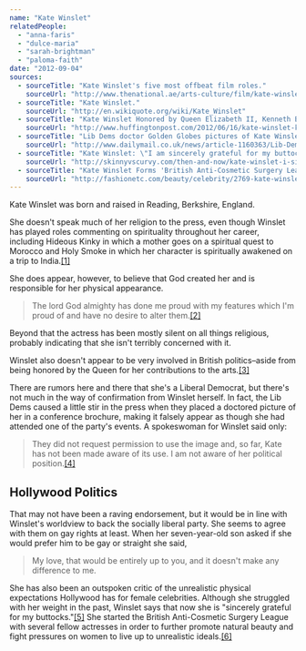```yaml
---
name: "Kate Winslet"
relatedPeople:
  - "anna-faris"
  - "dulce-maria"
  - "sarah-brightman"
  - "paloma-faith"
date: "2012-09-04"
sources:
  - sourceTitle: "Kate Winslet's five most offbeat film roles."
    sourceUrl: "http://www.thenational.ae/arts-culture/film/kate-winslets-five-most-offbeat-film-roles"
  - sourceTitle: "Kate Winslet."
    sourceUrl: "http://en.wikiquote.org/wiki/Kate_Winslet"
  - sourceTitle: "Kate Winslet Honored by Queen Elizabeth II, Kenneth Branagh Knighted."
    sourceUrl: "http://www.huffingtonpost.com/2012/06/16/kate-winslet-kenneth-branagh-knighted-royal-honor_n_1602339.html"
  - sourceTitle: "Lib Dems doctor Golden Globes pictures of Kate Winslet for their conference brochure."
    sourceUrl: "http://www.dailymail.co.uk/news/article-1160363/Lib-Dems-doctor-Golden-Globes-pictures-Kate-Winslet-conference-brochure.html"
  - sourceTitle: "Kate Winslet: \"I am sincerely grateful for my buttocks.\""
    sourceUrl: "http://skinnyvscurvy.com/then-and-now/kate-winslet-i-sincerely-grateful-buttocks.html"
  - sourceTitle: "Kate Winslet Forms 'British Anti-Cosmetic Surgery League.'"
    sourceUrl: "http://fashionetc.com/beauty/celebrity/2769-kate-winslet-british-anti-cosmetic-surgery-league"
---
```


Kate Winslet was born and raised in Reading, Berkshire, England.

She doesn't speak much of her religion to the press, even though Winslet has played roles commenting on spirituality throughout her career, including Hideous Kinky in which a mother goes on a spiritual quest to Morocco and Holy Smoke in which her character is spiritually awakened on a trip to India.<a class="source-citation" href="http://www.thenational.ae/arts-culture/film/kate-winslets-five-most-offbeat-film-roles" title="Kate Winslet&apos;s five most offbeat film roles.">[1]</a>

She does appear, however, to believe that God created her and is responsible for her physical appearance.

>The lord God almighty has done me proud with my features which I'm proud of and have no desire to alter them.<a class="source-citation" href="http://en.wikiquote.org/wiki/Kate_Winslet" title="Kate Winslet.">[2]</a>

Beyond that the actress has been mostly silent on all things religious, probably indicating that she isn't terribly concerned with it.

Winslet also doesn't appear to be very involved in British politics–aside from being honored by the Queen for her contributions to the arts.<a class="source-citation" href="http://www.huffingtonpost.com/2012/06/16/kate-winslet-kenneth-branagh-knighted-royal-honor_n_1602339.html" title="Kate Winslet Honored by Queen Elizabeth II, Kenneth Branagh Knighted.">[3]</a>

There are rumors here and there that she's a Liberal Democrat, but there's not much in the way of confirmation from Winslet herself. In fact, the Lib Dems caused a little stir in the press when they placed a doctored picture of her in a conference brochure, making it falsely appear as though she had attended one of the party's events. A spokeswoman for Winslet said only:

>They did not request permission to use the image and, so far, Kate has not been made aware of its use. I am not aware of her political position.<a class="source-citation" href="http://www.dailymail.co.uk/news/article-1160363/Lib-Dems-doctor-Golden-Globes-pictures-Kate-Winslet-conference-brochure.html" title="Lib Dems doctor Golden Globes pictures of Kate Winslet for their conference brochure.">[4]</a>

## Hollywood Politics

That may not have been a raving endorsement, but it would be in line with Winslet's worldview to back the socially liberal party. She seems to agree with them on gay rights at least. When her seven-year-old son asked if she would prefer him to be gay or straight she said,

>My love, that would be entirely up to you, and it doesn't make any difference to me.

She has also been an outspoken critic of the unrealistic physical expectations Hollywood has for female celebrities. Although she struggled with her weight in the past, Winslet says that now she is "sincerely grateful for my buttocks."<a class="source-citation" href="http://skinnyvscurvy.com/then-and-now/kate-winslet-i-sincerely-grateful-buttocks.html" title="Kate Winslet: &quot;I am sincerely grateful for my buttocks.&quot;">[5]</a> She started the British Anti-Cosmetic Surgery League with several fellow actresses in order to further promote natural beauty and fight pressures on women to live up to unrealistic ideals.<a class="source-citation" href="http://fashionetc.com/beauty/celebrity/2769-kate-winslet-british-anti-cosmetic-surgery-league" title="Kate Winslet Forms &apos;British Anti-Cosmetic Surgery League.&apos;">[6]</a>